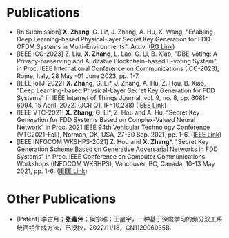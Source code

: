 
# Publications
- [In Submission] **X. Zhang**, G. Li*, J. Zhang, A. Hu, X. Wang, "Enabling Deep Learning-based Physical-layer Secret Key Generation for FDD-OFDM Systems in Multi-Environments", Arxiv. ([RG Link](https://www.researchgate.net/publication/365189930_Enabling_Deep_Learning-based_Physical-layer_Secret_Key_Generation_for_FDD-OFDM_Systems_in_Multi-Environments))
- [IEEE ICC-2023] Z. Liu, **X. Zhang**, L. Lao, G. Li, B. Xiao, "DBE-voting: A Privacy-preserving and Auditable Blockchain-based E-voting System", in Proc. IEEE International Conference on Communications (ICC-2023), Rome, Italy, 28 May -01 June 2023, pp. 1-7.
- [IEEE IoTJ-2022] **X. Zhang**, G. Li*, J. Zhang, A. Hu, Z. Hou, B. Xiao, "Deep Learning-based Physical-Layer Secret Key Generation for FDD Systems" in IEEE Internet of Things Journal, vol. 9, no. 8, pp. 6081-6094, 15 April, 2022. (JCR Q1, IF=10.238) ([IEEE Link](https://ieeexplore.ieee.org/document/9526766))
- [IEEE VTC-2021] **X. Zhang**, G. Li*, Z. Hou and A. Hu, “Secret Key Generation for FDD Systems Based on Complex-Valued Neural Network” in Proc. 2021 IEEE 94th Vehicular Technology Conference (VTC2021-Fall), Norman, OK, USA, 27-30 Sep. 2021, pp. 1-6. ([IEEE Link](https://ieeexplore.ieee.org/document/9625252))
- [IEEE INFOCOM WKSHPS-2021] Z. Hou and **X. Zhang***, "Secret Key Generation Scheme Based on Generative Adversarial Networks in FDD Systems" in Proc. IEEE Conference on Computer Communications Workshops (INFOCOM WKSHPS), Vancouver, BC, Canada, 10-13 May 2021, pp. 1-6. ([IEEE Link](https://ieeexplore.ieee.org/document/9484457))

# Other Publications
- [Patent] 李古月；**张鑫伟**；侯宗越；王星宇，一种基于深度学习的频分双工系统密钥生成方法，已授权，2022/11/18，CN112906035B.

